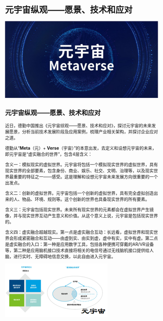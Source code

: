 # 元宇宙纵观——愿景、技术和应对


![](00.jpg)



## 元宇宙纵观——愿景、技术和应对



近日，德勤中国推出《元宇宙综观——愿景、技术和应对》，探讨元宇宙的未来发展愿景，分析当前技术发展阶段及应用案例，梳理产业相关架构，并探讨企业应对之道。



德勤从“**Meta**（元）+ **Verse**（宇宙）”的本意出发，去定义和设想元宇宙的未来，即元宇宙是“虚实融合的世界”，包含4层含义：



含义一：模拟现实的虚拟世界。元宇宙将包括一个模拟现实世界的虚拟世界，具有现实世界的全部要素，包含身份、商业、娱乐、社交、文明、治理等，以及现实世界最重要的特征之一——感受。这是理解和设想元宇宙未来发展方向很重要的一个出发点。



含义二：创新的虚拟世界。元宇宙包括一个创新的虚拟世界，具有完全虚拟创造出来的人、物品、环境、规则等。这个创新的世界也具备现实世界的所有要素。



含义三：元宇宙包括现实世界。未来所有现实世界的元素都会在虚拟世界产生镜像，并与现实世界互动产生意义和价值。从这个意义上说，元宇宙是包括现实世界的。



含义四：虚实融合超越现实。第一点是虚实融合互动：长远看，虚拟世界和现实世界会形成紧密融合和互动——由虚到实、由实到虚，虚中有实，实中有虚。第二点是虚实融合的入口：第一种是应用数字工具，包括各种便携可穿戴的AR/VR设备等，第二种是应用脑机接口技术直接将相关的电信号通过无线脑机接口提供给人脑，进行实时、无障碍地信息交换，以此自由进入元宇宙。

![](da9693348a92066e1f99ca6f61795c4.png)
